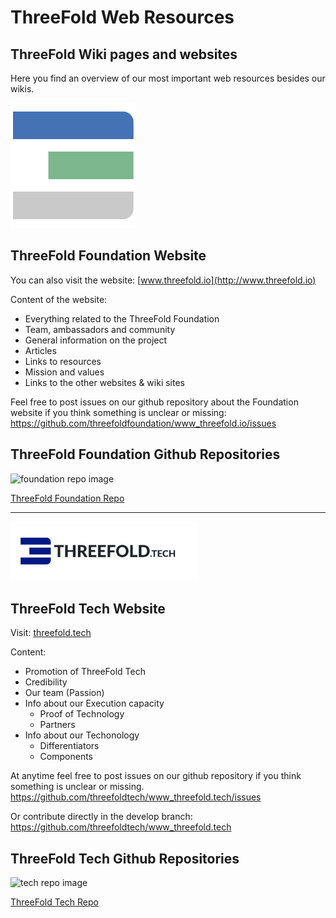 # ThreeFold Web Resources

## ThreeFold Wiki pages and websites
Here you find an overview of our most important web resources besides our wikis.

<img src=img/Large-TFN-3.png width="200">

## ThreeFold Foundation Website

You can also visit the website: 
[www.threefold.io](http://www.threefold.io)

Content of the website:
- Everything related to the ThreeFold Foundation
- Team, ambassadors and community
- General information on the project
- Articles
- Links to resources
- Mission and values
- Links to the other websites & wiki sites

Feel free to post issues on our github repository about the Foundation website if you think something is unclear or missing: https://github.com/threefoldfoundation/www_threefold.io/issues

## ThreeFold Foundation Github Repositories

![foundation repo image](/docs/web_resources/img/foundation_repo.png)

<a href="https://github.com/threefoldfoundation" target="_blank">ThreeFold Foundation Repo</a>

---
<img src=img/threefoldtech.jpg width="300">

## ThreeFold Tech Website

Visit: [threefold.tech](https://threefold.tech)

Content:
- Promotion of ThreeFold Tech
- Credibility
- Our team (Passion)
- Info about our Execution capacity
    - Proof of Technology
    - Partners
- Info about our Techonology
    - Differentiators
    - Components

At anytime feel free to post issues on our github repository if you think something is unclear or missing.
https://github.com/threefoldtech/www_threefold.tech/issues

Or contribute directly in the develop branch:
https://github.com/threefoldtech/www_threefold.tech


## ThreeFold Tech Github Repositories
![tech repo image](/docs/web_resources/img/threefoldtech_repo.png)

<a href="https://github.com/threefoldtech" target="_blank">ThreeFold Tech Repo</a>
